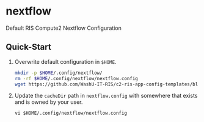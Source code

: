 # nextflow

Default RIS Compute2 Nextflow Configuration

## Quick-Start

1. Overwrite default configuration in `$HOME`.
   ```bash
   mkdir -p $HOME/.config/nextflow/
   rm -rf $HOME/.config/nextflow/nextflow.config
   wget https://github.com/WashU-IT-RIS/c2-ris-app-config-templates/blob/main/nextflow/nextcloud.config -O $HOME/.config/nextflow/nextflow.config
   ```

1. Update the `cacheDir` path in `nextflow.config` with somewhere that exists and is owned by your user.
   ```
   vi $HOME/.config/nextflow/nextflow.config
   ```
